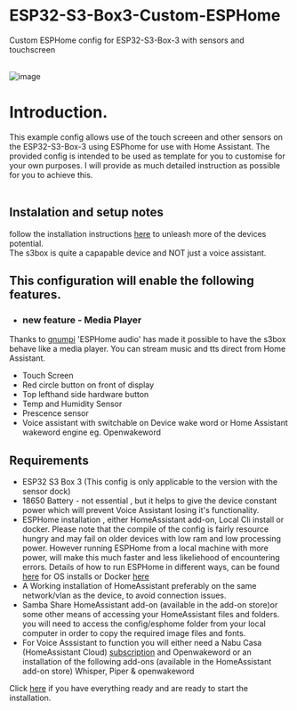 # ESP32-S3-Box3-Custom-ESPHome
 Custom ESPHome config for ESP32-S3-Box-3 with sensors and touchscreen<br><br>

![image](https://github.com/BigBobbas/ESP32-S3-Box3-Custom-ESPHome/assets/150487209/f70ec539-1d08-4ba2-84ad-684866000986)

 
 # Introduction.<br>
This example config allows use of the touch screeen and other sensors on the ESP32-S3-Box-3 using ESPhome for use with Home Assistant. The provided config is intended to be used as template for you to customise for your own purposes. I will provide as much detailed instruction as possible for you to achieve this.<br><br>
 
## Instalation and setup notes
follow the installation instructions [here](<https://github.com/BigBobbas/ESP32-S3-Box3-Custom-ESPHome/blob/main/instructions/installation%20guide.md>) 
to unleash more of the devices potential.<br>
The s3box is quite a capapable device and NOT just a voice assistant.

## This configuration will enable the following features.
* ### new feature - Media Player
Thanks to [gnumpi](<https://github.com/gnumpi/esphome_audio>) 'ESPHome audio' has made it possible to have the s3box behave like a media player. You can stream music and tts direct from Home Assistant.
* Touch Screen 
* Red circle button on front of display
* Top lefthand side hardware button
* Temp and Humidity Sensor
* Prescence sensor
* Voice assistant with switchable on Device wake word or Home Assistant wakeword engine eg. Openwakeword

 ## Requirements
 * ESP32 S3 Box 3 (This config is only applicable to the version with the sensor dock)
 * 18650 Battery - not essential , but it helps to give the device constant power which will prevent Voice Assistant losing it's functionality.
 * ESPHome installation , either HomeAssistant add-on, Local Cli install or docker.
   Please note that the compile of the config is fairly resource hungry and may fail on older devices with low ram and low processing power. However running ESPHome from a local machine with more power, will make this much faster and less likeliehood of encountering errors.
   Details of how to run ESPHome in different ways, can be found [here](<https://esphome.io/guides/installing_esphome.html>) for OS installs or Docker [here](<https://esphome.io/guides/getting_started_command_line.html>) 
 * A Working installation of HomeAssistant preferably on the same network/vlan as the device, to avoid connection issues.
 * Samba Share HomeAssistant add-on (available in the add-on store)or some other means of accessing your HomeAssistant files and folders. you will need to access the config/esphome folder from your local computer in order to copy the required image files and fonts. 
 * For Voice Asssistant to function you will either need a Nabu Casa (HomeAssistant Cloud) [subscription](<https://www.nabucasa.com/>) and Openwakeword or an installation of the following add-ons (available in the HomeAssistant add-on store) 
Whisper, Piper & openwakeword



Click [here](<https://github.com/BigBobbas/ESP32-S3-Box3-Custom-ESPHome/blob/main/instructions/installation%20guide.md>) if you have everything ready and are ready to start the installation.

